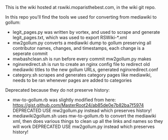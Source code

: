 This is the wiki hosted at rswiki.moparisthebest.com, in the wiki git repo.

In this repo you'll find the tools we used for converting from mediawiki to gollum:

* legit_pages.py was written by vortex, and used to scrape and generate legit_pages.txt, which was used to export RSWiki-*.xml
* mw2gollum.py converts a mediawiki dump to gollum preserving all contributor names, changes, and timestamps, each change is a seperate commit
* mwbashclean.sh is run before every commit mw2gollum.py makes
* nginxredirect.sh is run to create an nginx config file to redirect old mediawiki titles to the new gollum URLs, generated nginxredirect.conf
* category.sh scrapes and generates category pages like mediawiki, needs to be ran whenever pages are added to categories

Deprecated because they do not preserve history:

* mw-to-gollum.rb was slightly modified from here: https://gist.github.com/MasterRoot24/ab85de0e7b82ba7f5974 DEPRECATED USE mw2gollum.py instead which preserves history!
* mediawiki2gollum.sh uses mw-to-gollum.rb to convert the mediawiki xml, then does various things to clean up all the links and names so they will work DEPRECATED USE mw2gollum.py instead which preserves history!

